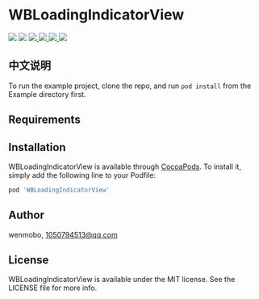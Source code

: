 # WBLoadingIndicatorView

<p align="left">
<a href="https://travis-ci.org/wenmobo/WBLoadingIndicatorView"><img src="https://travis-ci.org/wenmobo/WBLoadingIndicatorView.svg?style=flat?branch=master"></a>
<a href="https://travis-ci.org/wenmobo/WBLoadingIndicatorView"><img src="https://img.shields.io/badge/cocoapods-supported-4BC51D.svg?style=flatt"></a>
<a  href="https://cocoapods.org/pods/WBLoadingIndicatorView"><img src ="https://img.shields.io/cocoapods/v/WBLoadingIndicatorView.svg?style=flat"> </a>
<a  href="https://cocoapods.org/pods/WBLoadingIndicatorView"><img src ="https://img.shields.io/packagist/l/doctrine/orm.svg?style=flat"> </a>
<a  href="https://cocoapods.org/pods/WBLoadingIndicatorView"><img src ="https://img.shields.io/cocoapods/p/WBLoadingIndicatorView.svg?style=flat"> </a>
<a  href="https://cocoapods.org/pods/WBLoadingIndicatorView"><img src ="https://img.shields.io/badge/language-objctive--c-red.svg?style=flat"> </a>
</p>


## 中文说明

To run the example project, clone the repo, and run `pod install` from the Example directory first.

## Requirements

## Installation

WBLoadingIndicatorView is available through [CocoaPods](https://cocoapods.org). To install
it, simply add the following line to your Podfile:

```ruby
pod 'WBLoadingIndicatorView'
```

## Author

wenmobo, 1050794513@qq.com

## License

WBLoadingIndicatorView is available under the MIT license. See the LICENSE file for more info.
